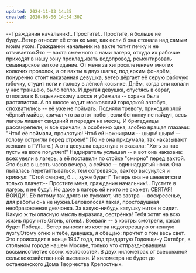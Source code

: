 ```yaml
---
updated: 2024-11-03 14:35
created: 2020-06-06 14:54:30Z
---
```


-- Гражданин начальник!.. Простите!.. Простите, я больше не буду...Ветер относит её стон ко мне, как если б она стонала над самым моим ухом. Гражданин начальник на вахте топит печку и не отзывается.Это -- вахта смежного с нами лагеря, откуда их рабочие приходят в нашу зону прокладывать водопровод, ремонтировать семинарское ветхое здание. От меня за хитросплетением многих колючих проволок, а от вахты в двух шагах, под ярким фонарём, понуренно стоит наказанная девушка, ветер дёргает её серую рабочую юбочку, студит ноги и голову в лёгкой косынке. Днём, когда они копали у нас траншею, было тепло. И другая девушка, спустясь в овраг, отползла к Владыкинскому шоссе и убежала -- охрана была растяпистая. А по шоссе ходит московский городской автобус, спохватились -- её уже не поймать. Подняли тревогу, приходил злой чёрный майор, кричал что за этот побег, если беглянку не найдут, весь лагерь лишает свиданий и передач на месяц. И бригадницы рассвирепели, и все кричали, а особенно одна, злобно вращая глазами: "Чтоб её поймали, проклятую! Чтоб ей ножницами -- шырк! шырк! -- голову остригли перед строем!" (То не она придумала, так наказывают женщин в ГУЛаге.) А эта девушка вздохнула и сказала: "Хоть за нас пусть на воле погуляет!" Надзиратель услышал -- и вот она наказана: всех увели в лагерь, а её поставили по стойке "смирно" перед вахтой. Это было в шесть часов вечера, а сейчас -- одиннадцатый ночи. Она пыталась перетаптываться, тем согреваясь, вахтёр высунулся и крикнул: "Стой смирно, б...., хуже будет!" Теперь она не шевелится и только плачет:-- Простите меня, гражданин начальник!.. Пустите в лагерь, я не буду!..Но даже в лагерь ей никто не скажет: СВЯТАЯ! ВОЙДИ!..Её потому так долго не пускают, что завтра -- воскресенье, для работы она не нужна.Беловолосая такая, простодушная необразованная девчонка. За какую-нибудь катушку ниток и сидит. Какую ж ты опасную мысль выразила, сестрёнка! Тебя хотят на всю жизнь проучить.Огонь, огонь!.. Воевали -- в костры смотрели, какая будет Победа... Ветер выносит из костра недогоревшую огненную лузгу.Этому огню и тебе, девушка, я обещаю: прочтет о том весь свет. Это происходит в конце 1947 года, под тридцатую Годовщину Октября, в стольном городе нашем Москве, только что отпраздновавшем восьмисотлетие своих жестокостей. В двух километрах от всесоюзной сельскохозяйственной выставки. И километра не будет до останкинского Дома Творчества Крепостных.